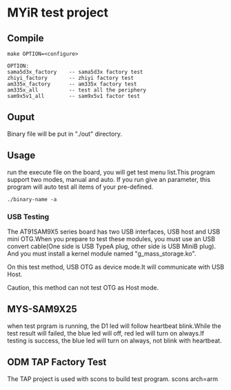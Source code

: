 # MYiR test project

## Compile

    make OPTION=<configure>

    OPTION:
    sama5d3x_factory 	-- sama5d3x factory test
    zhiyi_factory 		-- zhiyi factory test
    am335x_factory 		-- am335x factory test
    am335x_all			-- test all the periphery
    sam9x5v1_all		-- sam9x5v1 factor test


## Ouput
Binary file will be put in "./out" directory.

## Usage

run the execute file on the board, you will get test menu list.This program support two modes, manual and auto.
If you run give an parameter, this program will auto test all items of your pre-defined.

    ./binary-name -a

### USB Testing

The AT91SAM9X5 series board has two USB interfaces, USB host and USB mini OTG.When you prepare to test these modules,
you must use an USB convert cable(One side is USB TypeA plug, other side is USB MiniB plug).
And you must install a kernel module named "g_mass_storage.ko".

On this test method, USB OTG as device mode.It will communicate with USB Host.

Caution, this method can not test OTG as Host mode.

## MYS-SAM9X25

when test prgram is running, the D1 led will follow heartbeat blink.While the test result will failed, the blue led will off,
red led will turn on always.If testing is success, the blue led will turn on always, not blink with heartbeat.

## ODM TAP Factory Test
The TAP project is used with scons to build test program.
    scons arch=arm
